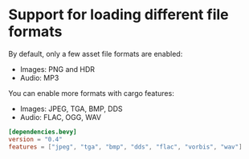 # Support for loading different file formats

By default, only a few asset file formats are enabled:
 - Images: PNG and HDR
 - Audio: MP3

You can enable more formats with cargo features:
 - Images: JPEG, TGA, BMP, DDS
 - Audio: FLAC, OGG, WAV

```toml
[dependencies.bevy]
version = "0.4"
features = ["jpeg", "tga", "bmp", "dds", "flac", "vorbis", "wav"]
```
